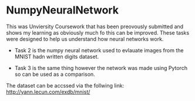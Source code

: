 # NumpyNeuralNetwork

This was Unviersity Coursework that has been preovously submitted and shows my learning as obviously much fo this can be improved.
These tasks were designed to help us understand how neural networks work.

 - Task 2 is the numpy neural network used to evlauate images from the MNIST hadn written digits dataset. 

 - Task 3 is the same thing however the network was made using Pytorch so can be used as a comparison. 

The dataset can be accssed via the follwing link:
http://yann.lecun.com/exdb/mnist/
